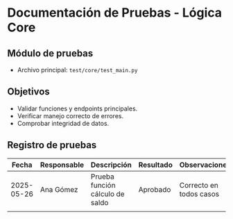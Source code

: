 # Documentación de Pruebas - Lógica Core

## Módulo de pruebas

- Archivo principal: `test/core/test_main.py`

## Objetivos

- Validar funciones y endpoints principales.
- Verificar manejo correcto de errores.
- Comprobar integridad de datos.

## Registro de pruebas

| Fecha       | Responsable | Descripción                        | Resultado    | Observaciones          |
|-------------|-------------|----------------------------------|--------------|-----------------------|
| 2025-05-26  | Ana Gómez   | Prueba función cálculo de saldo  | Aprobado     | Correcto en todos casos|
|             |             |                                  |              |                       |
